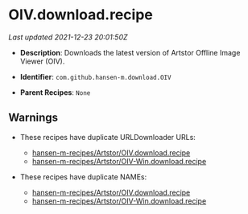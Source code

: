 # OIV.download.recipe

_Last updated 2021-12-23 20:01:50Z_

- **Description**: Downloads the latest version of Artstor Offline Image Viewer (OIV).

- **Identifier**: `com.github.hansen-m.download.OIV`

- **Parent Recipes**: `None`


## Warnings

- These recipes have duplicate URLDownloader URLs:
    - [hansen-m-recipes/Artstor/OIV.download.recipe](/autopkg-dupe-tracker/hansen-m-recipes/Artstor/OIV.download.recipe)
    - [hansen-m-recipes/Artstor/OIV-Win.download.recipe](/autopkg-dupe-tracker/hansen-m-recipes/Artstor/OIV-Win.download.recipe)

- These recipes have duplicate NAMEs:
    - [hansen-m-recipes/Artstor/OIV.download.recipe](/autopkg-dupe-tracker/hansen-m-recipes/Artstor/OIV.download.recipe)
    - [hansen-m-recipes/Artstor/OIV-Win.download.recipe](/autopkg-dupe-tracker/hansen-m-recipes/Artstor/OIV-Win.download.recipe)